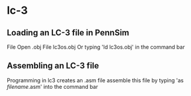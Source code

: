 # lc-3
## Loading an LC-3 file in PennSim
File
Open .obj File
lc3os.obj
Or
typing 'ld lc3os.obj' in the command bar
## Assembling an LC-3 file
Programming in lc3 creates an .asm file
assemble this file by typing 'as *filename*.asm' into the command bar

